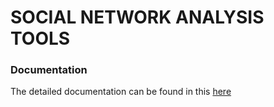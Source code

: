 # SOCIAL NETWORK ANALYSIS TOOLS

### Documentation
The detailed documentation can be found in this [here](https://github.com/ashishmacherla/socialnetwork/blob/master/Social%20Network%20Analysis%20Tool%20Documentation.pdf)
